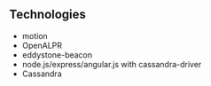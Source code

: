 ## Technologies
- motion
- OpenALPR
- eddystone-beacon
- node.js/express/angular.js with cassandra-driver
- Cassandra

